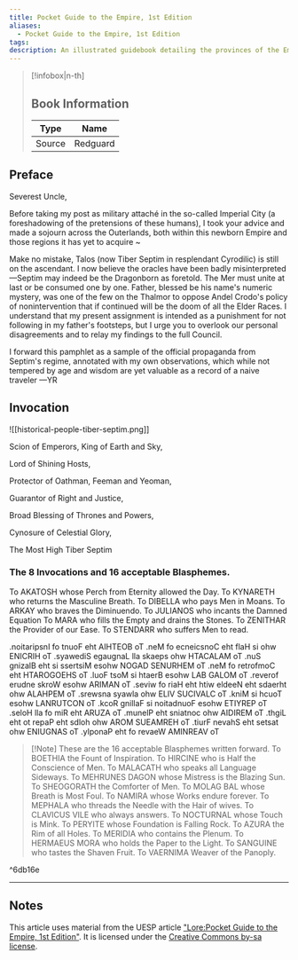 ```yaml
---
title: Pocket Guide to the Empire, 1st Edition
aliases:
  - Pocket Guide to the Empire, 1st Edition
tags: 
description: An illustrated guidebook detailing the provinces of the Empire, circa 2E 864.
---
```

> [!infobox|n-th]
> 
> ## Book Information
> 
> | Type | Name |
> | --- | --- |
> | Source | Redguard |
## Preface
Severest Uncle,

Before taking my post as military attaché in the so-called Imperial City (a foreshadowing of the pretensions of these humans), I took your advice and made a sojourn across the Outerlands, both within this newborn Empire and those regions it has yet to acquire ~

Make no mistake, Talos (now Tiber Septim in resplendant Cyrodilic) is still on the ascendant. I now believe the oracles have been badly misinterpreted—Septim may indeed be the Dragonborn as foretold. The Mer must unite at last or be consumed one by one. Father, blessed be his name's numeric mystery, was one of the few on the Thalmor to oppose Andel Crodo's policy of nonintervention that if continued will be the doom of all the Elder Races. I understand that my present assignment is intended as a punishment for not following in my father's footsteps, but I urge you to overlook our personal disagreements and to relay my findings to the full Council.

I forward this pamphlet as a sample of the official propaganda from Septim's regime, annotated with my own observations, which while not tempered by age and wisdom are yet valuable as a record of a naive traveler —YR
## Invocation

![[historical-people-tiber-septim.png]]

Scion of Emperors, King of Earth and Sky,

Lord of Shining Hosts,

Protector of Oathman, Feeman and Yeoman,

Guarantor of Right and Justice,

Broad Blessing of Thrones and Powers,

Cynosure of Celestial Glory,

The Most High Tiber Septim
### The 8 Invocations and 16 acceptable Blasphemes.

To AKATOSH whose Perch from Eternity allowed the Day.
To KYNARETH who returns the Masculine Breath.
To DIBELLA who pays Men in Moans.
To ARKAY who braves the Diminuendo.
To JULIANOS who incants the Damned Equation
To MARA who fills the Empty and drains the Stones.
To ZENITHAR the Provider of our Ease.
To STENDARR who suffers Men to read.

.noitaripsnI fo tnuoF eht AIHTEOB oT
.neM fo ecneicsnoC eht flaH si ohw ENICRIH oT
.syawediS egaugnaL lla skaeps ohw HTACALAM oT
.nuS gnizalB eht si ssertsiM esohw NOGAD SENURHEM oT
.neM fo retrofmoC eht HTAROGOEHS oT
.luoF tsoM si htaerB esohw LAB GALOM oT
.reverof erudne skroW esohw ARIMAN oT
.seviw fo riaH eht htiw eldeeN eht sdaerht ohw ALAHPEM oT
.srewsna syawla ohw ELIV SUCIVALC oT
.kniM si hcuoT esohw LANRUTCON oT
.kcoR gnillaF si noitadnuoF esohw ETIYREP oT
.seloH lla fo miR eht ARUZA oT
.munelP eht sniatnoc ohw AIDIREM oT
.thgiL eht ot repaP eht sdloh ohw AROM SUEAMREH oT
.tiurF nevahS eht setsat ohw ENIUGNAS oT
.ylponaP eht fo revaeW AMINREAV oT

> [!Note] These are the 16 acceptable Blasphemes written forward.
To BOETHIA the Fount of Inspiration.
To HIRCINE who is Half the Conscience of Men.
To MALACATH who speaks all Language Sideways.
To MEHRUNES DAGON whose Mistress is the Blazing Sun.
To SHEOGORATH the Comforter of Men.
To MOLAG BAL whose Breath is Most Foul.
To NAMIRA whose Works endure forever.
To MEPHALA who threads the Needle with the Hair of wives.
To CLAVICUS VILE who always answers.
To NOCTURNAL whose Touch is Mink.
To PERYITE whose Foundation is Falling Rock.
To AZURA the Rim of all Holes.
To MERIDIA who contains the Plenum.
To HERMAEUS MORA who holds the Paper to the Light.
To SANGUINE who tastes the Shaven Fruit.
To VAERNIMA Weaver of the Panoply.

^6db16e

***
## Notes
This article uses material from the UESP article ["Lore:Pocket Guide to the Empire, 1st Edition"](https://en.uesp.net/wiki/Lore:Pocket_Guide_to_the_Empire,_1st_Edition). It is licensed under the ​[Creative Commons by-sa license](https://creativecommons.org/licenses/by-sa/2.5/).